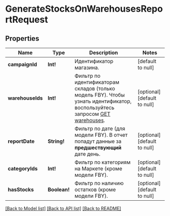 # GenerateStocksOnWarehousesReportRequest

## Properties
Name | Type | Description | Notes
------------ | ------------- | ------------- | -------------
**campaignId** | **Int!** | Идентификатор магазина. | [default to null]
**warehouseIds** | **Int!** | Фильтр по идентификаторам складов (только модель FBY). Чтобы узнать идентификатор, воспользуйтесь запросом [GET warehouses](../../reference/warehouses/getFulfillmentWarehouses.md). | [optional] [default to null]
**reportDate** | **String!** | Фильтр по дате (для модели FBY). В отчет попадут данные за **предшествующий** дате день. | [optional] [default to null]
**categoryIds** | **Int!** | Фильтр по категориям на Маркете (кроме модели FBY). | [optional] [default to null]
**hasStocks** | **Boolean!** | Фильтр по наличию остатков (кроме модели FBY). | [optional] [default to null]

[[Back to Model list]](../README.md#documentation-for-models) [[Back to API list]](../README.md#documentation-for-api-endpoints) [[Back to README]](../README.md)


